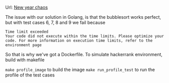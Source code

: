 Url: [New year chaos](https://www.hackerrank.com/challenges/new-year-chaos/problem?h_l=interview&playlist_slugs%5B%5D=interview-preparation-kit&playlist_slugs%5B%5D=arrays)

The issue with our solution in Golang, is that
the bubblesort works perfect, but with test cases
6, 7, 8 and 9 we fail because

```
Time limit exceeded
Your code did not execute within the time limits. Please optimize your code. For more information on execution time limits, refer to the environment page
```

So that is why we've got a Dockerfile.
To simulate hackerrank environment, build with makefile

`make profile_image` to build the image
`make run_profile_test` to run the profile of the test cases